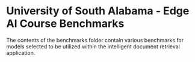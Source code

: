 # University of South Alabama - Edge AI Course Benchmarks

The contents of the benchmarks folder contain various benchmarks for models selected to be utilized within the intelligent document retrieval application.

